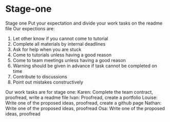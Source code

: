 # Stage-one
Stage one
Put your expectation and divide your work tasks on the readme file
Our expections are:
1. Let other know if you cannot come to tutorial
2. Complete all materials by internal deadlines
3. Ask for help when you are stuck
4. Come to tutorials unless having a good reason
5. Come to team meetings unless having a good reason
6. Warning should be given in advance if task cannot be completed on time
7. Contribute to discussions
8. Point out mistakes constructively

Our work tasks are for stage one:
Karen: Complete the team contract, proofread, write a readme file
Ivan: Proofread, create a portfolio
Louise: Write one of the proposed ideas, proofread, create a github page 
Nathan: Write one of the proposed ideas, proofread
Osa: Write one of the proposed ideas, proofread
